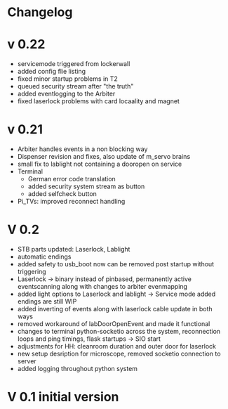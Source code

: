 # Changelog 


# v 0.22
* servicemode triggered from lockerwall
* added config flie listing
* fixed minor startup problems in T2
* queued security stream after "the truth"
* added eventlogging to the Arbiter
* fixed laserlock problems with card locaality and magnet

# v 0.21

* Arbiter handles events in a non blocking way
* Dispenser revision and fixes, also update of m_servo brains
* small fix to lablight not containing a dooropen on service
* Terminal
  * German error code translation
  * added security system stream as button
  * added selfcheck button
* Pi_TVs: improved reconnect handling 

# V 0.2 

* STB parts updated: Laserlock, Lablight
* automatic endings
* added safety to usb_boot now can be removed post startup without triggering
* Laserlock -> binary instead of pinbased, permanently active eventscanning along with changes to arbiter evenmapping
* added light options to Laserlock and lablight -> Service mode added endings are still WIP 
* added inverting of events along with laserlock cable update in both ways
* removed workaround of labDoorOpenEvent and made it functional
* changes to terminal python-socketio across the system, reconnection loops and ping timings, flask startups -> SIO start
* adjustments for HH: cleanroom duration and outer door for laserlock
* new setup desription for microscope, removed socketio connection to server
* added logging throughout python system

# V 0.1 initial version